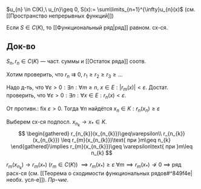 $u_{n} \in C(K),\ u_{n}\geq 0, S(x):= \sum\limits_{n=1}^{\infty}u_{n}(x)$ (см. [[Пространство непрерывных функций]])

Если $S \in C(K)$, то [[Функциональный ряд|ряд]] равном. сх-ся.
## Док-во

$S_{n}, r_{n} \in C(K)$ — част. суммы и [[Остаток ряда]] соотв.

Хотим проверить, что $r_{n}\rightrightarrows 0$, $r_{1}\geq r_{2}\geq r_{3}\geq\dots$

Надо д-ть, что $\forall \varepsilon >0: \exists n: \forall m\geq n,\ x \in E: \lvert r_{m}(x) \rvert<\varepsilon$. Достат. проверить, что $\forall \varepsilon>0: \exists n: \forall x \in E: r_{n}(x)<\varepsilon$.

От противн.: fix $\varepsilon>0$. Тогда $\forall n$ найдётся $x_{n} \in K: r_{n}(x_{n})\geq \varepsilon$

Выберем сх-ся подпосл. $x_{n_{k}}\to x_{*} \in K$. 
$$
\begin{gathered}
r_{n_{k}}(x_{n_{k}})\geq\varepsilon\\
r_{n_{k}}(x_{n_{k}}) \leq r_{m}(x_{n_{k}})\text{ при  }m\geq n_{k}
\end{gathered}\implies r_{m}(x_{n_{k}})\geq \varepsilon\text{ при }m\leq n_{k}
$$

$r_{m}(x_{n_{k}})\to r_{m}(x_{*})$ ($r_{m} \in C(K)$) $\implies r_{m}(x_{*})\geq \varepsilon\ \forall m\implies r_{m}(x_{*})\not\to 0$ $\implies$ ряд расх-ся (см. [[Теорема о сходимости функциональных рядов#^849f4e|необх. усл-е]]). *Пр-чие*.